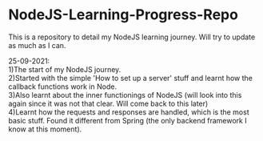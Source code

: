 # NodeJS-Learning-Progress-Repo
This is a repository to detail my NodeJS learning journey. Will try to update as much as I can.

25-09-2021: </br>
1)The start of my NodeJS journey. </br>
2)Started with the simple 'How to set up a server' stuff and learnt how the callback functions work in Node. </br>
3)Also learnt about the inner functionings of NodeJS (will look into this again since it was not that clear. Will come back to this later) </br>
4)Learnt how the requests and responses are handled, which is the most basic stuff. Found it different from Spring (the only backend framework I know at this moment). </br>
